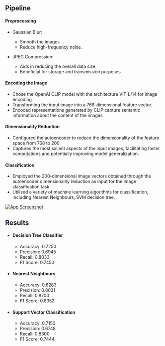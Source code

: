 ## Pipeline

#### Preprocessing
- Gaussian Blur: 
    - Smooth the images
    - Reduce high-frequency noise.

- JPEG Compression:
    - Aids in reducing the overall data size
    - Beneficial for storage and transmission purposes

#### Encoding the Image
- Chose the OpenAI CLIP model with the architecture ViT-L/14 for image encoding
- Transforming the input image into a 768-dimensional feature vector.
-  Encoded representations generated by CLIP capture semantic information about the content of the images


####  Dimensionality Reduction
- Configured the autoencoder to reduce the dimensionality of the feature space from 768 to 200
- Captures the most salient aspects of the input images, facilitating faster computations and potentially improving model generalization.

####  Classification
- Employed the 200-dimensional image vectors obtained through the autoencoder dimensionality reduction as input for the image classification task.
- Utilized a variety of machine learning algorithms for classification, including Nearest Neighbours, SVM decision tree.

[![App Screenshot](https://drive.google.com/uc?id=1KE6mpSnRcyEQU4WUZpx2nzgdTMDqowWr)](https://drive.google.com/file/d/1KE6mpSnRcyEQU4WUZpx2nzgdTMDqowWr/preview)


## Results
- #### Decision Tree Classifier
    - Accuracy: 0.7250
    - Precision: 0.6945
    - Recall: 0.8033
    - F1 Score: 0.7450
- #### Nearest Neighbours
    - Accuracy: 0.8283
    - Precision: 0.8031
    - Recall: 0.8700
    - F1 Score: 0.8352
- #### Support Vector Classification
    - Accuracy: 0.7150
    - Precision: 0.6748
    - Recall: 0.8300
    - F1 Score: 0.7444
